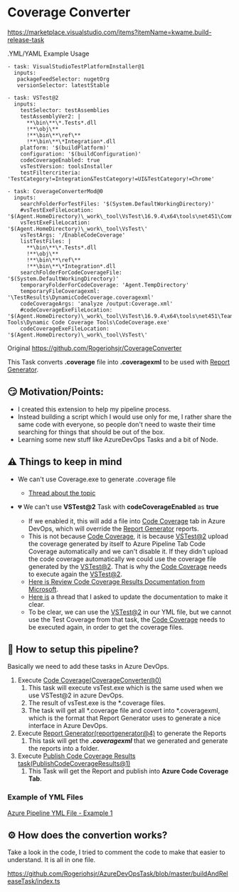 # Coverage Converter

https://marketplace.visualstudio.com/items?itemName=kwame.build-release-task

.YML/YAML Example Usage

```
- task: VisualStudioTestPlatformInstaller@1
  inputs:
   packageFeedSelector: nugetOrg
   versionSelector: latestStable

- task: VSTest@2
  inputs:
    testSelector: testAssemblies
    testAssemblyVer2: |
      **\bin\**\*.Tests*.dll
      !**\obj\** 
      !**\bin\**\ref\**
      !**\bin\**\*Integration*.dll
    platform: '$(buildPlatform)'
    configuration: '$(buildConfiguration)'
    codeCoverageEnabled: true
    vsTestVersion: toolsInstaller
    testFiltercriteria: 'TestCategory!=Integration&TestCategory!=UI&TestCategory!=Chrome'

- task: CoverageConverterMod@0
  inputs:
    searchFolderForTestFiles: '$(System.DefaultWorkingDirectory)'
    #vsTestExeFileLocation: '$(Agent.HomeDirectory)\_work\_tool\VsTest\16.9.4\x64\tools\net451\Common7\IDE\Extensions\TestPlatform\vstest.console.exe'
    vsTestExeFileLocation: '$(Agent.HomeDirectory)\_work\_tool\VsTest\'
    vsTestArgs: '/EnableCodeCoverage'
    listTestFiles: |
      **\bin\**\*.Tests*.dll
      !**\obj\** 
      !**\bin\**\ref\**
      !**\bin\**\*Integration*.dll
    searchFolderForCodeCoverageFile: '$(System.DefaultWorkingDirectory)'
    temporaryFolderForCodeCoverage: 'Agent.TempDirectory'
    temporaryFileCoveragexml: '\TestResults\DynamicCodeCoverage.coveragexml'
    codeCoverageArgs: 'analyze /output:Coverage.xml'
    #codeCoverageExeFileLocation: '$(Agent.HomeDirectory)\_work\_tool\VsTest\16.9.4\x64\tools\net451\Team Tools\Dynamic Code Coverage Tools\CodeCoverage.exe'
    codeCoverageExeFileLocation: '$(Agent.HomeDirectory)\_work\_tool\VsTest\'
  ```  

Original https://github.com/Rogeriohsjr/CoverageConverter

This Task converts **.coverage** file into **.coveragexml** to be used with [Report Generator](https://marketplace.visualstudio.com/items?itemName=Palmmedia.reportgenerator).

## :smirk: Motivation/Points:
- I created this extension to help my pipeline process.
- Instead building a script which I would use only for me, I rather share the same code with everyone, so people don't need to waste their time searching for things that should be out of the box.
- Learning some new stuff like AzureDevOps Tasks and a bit of Node.

## :warning: Things to keep in mind
- We can't use Coverage.exe to generate .coverage file
    - [Thread about the topic](https://github.com/microsoft/vstest/issues/1502)

- :broken_heart: We can't use **VSTest@2** Task with **codeCoverageEnabled** as **true**
    - If we enabled it, this will add a file into [Code Coverage](https://marketplace.visualstudio.com/items?itemName=rogeriohsjr.build-release-task) tab in Azure DevOps, which will override the [Report Generator](https://marketplace.visualstudio.com/items?itemName=Palmmedia.reportgenerator) reports.
    - This is not because [Code Coverage](https://marketplace.visualstudio.com/items?itemName=rogeriohsjr.build-release-task), it is because [VSTest@2](https://github.com/microsoft/vstest) upload the coverage generated by itself to Azure Pipeline Tab Code Coverage automatically and we can't disable it. If they didn't upload the code coverage automatically we could use the coverage file generated by the [VSTest@2](https://github.com/microsoft/vstest). That is why the [Code Coverage](https://marketplace.visualstudio.com/items?itemName=rogeriohsjr.build-release-task) needs to execute again the [VSTest@2](https://github.com/microsoft/vstest).
    - [Here is Review Code Coverage Results Documentation from Microsoft](https://docs.microsoft.com/en-us/azure/devops/pipelines/test/review-code-coverage-results?view=azure-devops).
    - [Here is](https://github.com/MicrosoftDocs/azure-devops-docs/issues/6461#issuecomment-558358640) a thread that I asked to update the documentation to make it clear.
    - To be clear, we can use the [VSTest@2](https://github.com/microsoft/vstest) in our YML file, but we cannot use the Test Coverage from that task, the [Code Coverage](https://marketplace.visualstudio.com/items?itemName=rogeriohsjr.build-release-task) needs to be executed again, in order to get the coverage files.


## :triangular_ruler: How to setup this pipeline?

Basically we need to add these tasks in Azure DevOps.
1. Execute [Code Coverage(CoverageConverter@0)](https://marketplace.visualstudio.com/items?itemName=rogeriohsjr.build-release-task)
    1. This task will execute vsTest.exe which is the same used when we use VSTest@2 in azure DevOps.
    2. The result of vsTest.exe is the *.coverage files.
    3. The task will get all *.coverage file and covert into *.coveragexml, which is the format that Report Generator uses to generate a nice interface in Azure DevOps.
2. Execute [Report Generator(reportgenerator@4)](https://marketplace.visualstudio.com/items?itemName=Palmmedia.reportgenerator) to generate the Reports
    1. This task will get the ***.coveragexml*** that we generated and generate the reports into a folder.
3. Execute [Publish Code Coverage Results task(PublishCodeCoverageResults@1)](https://docs.microsoft.com/en-us/azure/devops/pipelines/tasks/test/publish-code-coverage-results?view=azure-devops)
    1. This Task will get the Report and publish into **Azure Code Coverage Tab**.

### Example of YML Files

[Azure Pipeline YML File - Example 1](https://github.com/Rogeriohsjr/TestWebApp/blob/master/azure-pipelines.yml)


## :gear: How does the convertion works?

Take a look in the code, I tried to comment the code to make that easier to understand. It is all in one file.

https://github.com/Rogeriohsjr/AzureDevOpsTask/blob/master/buildAndReleaseTask/index.ts
